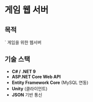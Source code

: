 # 게임 웹 서버 

## 목적
` 게임을 위한 웹서버 

## 기술 스택
- **C# / .NET 9**
- **ASP.NET Core Web API**
- **Entity Framework Core** (MySQL 연동)
- **Unity** (클라이언트)
- **JSON** 기반 통신
